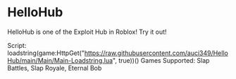 # HelloHub
HelloHub is one of the Exploit Hub in Roblox! Try it out!

Script:
loadstring(game:HttpGet("https://raw.githubusercontent.com/auci349/HelloHub/main/Main/Main-Loadstring.lua", true))()
Games Supported: Slap Battles, Slap Royale, Eternal Bob
